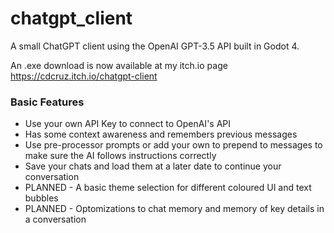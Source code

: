 # chatgpt_client
A small ChatGPT client using the OpenAI GPT-3.5 API built in Godot 4.

An .exe download is now available at my itch.io page https://cdcruz.itch.io/chatgpt-client

<h3>Basic Features</h3>
<ul>
  <li>Use your own API Key to connect to OpenAI's API</li>
  <li>Has some context awareness and remembers previous messages</li>
  <li>Use pre-processor prompts or add your own to prepend to messages to make sure the AI follows instructions correctly</li>
  <li>Save your chats and load them at a later date to continue your conversation</li>
  <li>PLANNED - A basic theme selection for different coloured UI and text bubbles</li>
  <li>PLANNED - Optomizations to chat memory and memory of key details in a conversation</li>
</ul>
